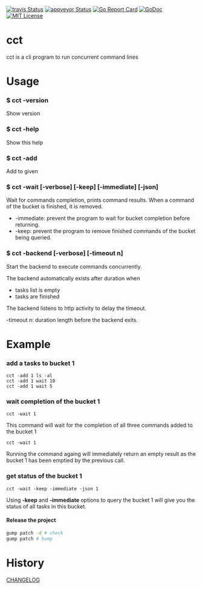 
[![travis Status](https://travis-ci.org/mh-cbon/cct.svg?branch=master)](https://travis-ci.org/mh-cbon/cct) 
[![appveyor Status](https://ci.appveyor.com/api/projects/status/github/mh-cbon/cct?branch=master&svg=true)](https://ci.appveyor.com/project/mh-cbon/cct) [![Go Report Card](https://goreportcard.com/badge/github.com/mh-cbon/cct)](https://goreportcard.com/report/github.com/mh-cbon/cct) [![GoDoc](https://godoc.org/github.com/mh-cbon/cct?status.svg)](http://godoc.org/github.com/mh-cbon/cct) [![MIT License](http://img.shields.io/badge/License-MIT-yellow.svg)](LICENSE)

# cct
cct is a cli program to run concurrent command lines

# Usage

### $ cct -version

  Show version

### $ cct -help

  Show this help

### $ cct -add <bucket> <cmd>

  Add <cmd> to given <bucket>

### $ cct -wait [-verbose] [-keep] [-immediate] [-json] <bucket>

  Wait for <bucket> commands completion, prints command results.
  When a command of the bucket is finished, it is removed.

  - -immediate: prevent the program to wait for bucket completion before returning.
  - -keep: prevent the program to remove finished commands of the bucket being queried.

### $ cct -backend [-verbose] [-timeout n]

  Start the backend to execute commands concurrently.

  The backend automatically exists after duration <n> when
  - tasks list is empty
  - tasks are finished

  The backend listens to http activity to delay the timeout.

  -timeout n: duration length before the backend exits.

# Example

### add a tasks to bucket 1

    cct -add 1 ls -al
    cct -add 1 wait 10
    cct -add 1 wait 5

### wait completion of the bucket 1

    cct -wait 1

  This command will wait for the completion of all three commands added to the bucket 1

    cct -wait 1

  Running the command againg will immediately return an empty result
  as the bucket 1 has been emptied by the previous call.

### get status of the bucket 1

    cct -wait -keep -immediate -json 1

  Using __-keep__ and __-immediate__ options to query the bucket 1
  will give you the status of all tasks in this bucket.

#### Release the project

```sh
gump patch -d # check
gump patch # bump
```

# History

[CHANGELOG](CHANGELOG.md)
